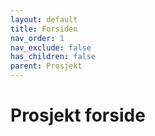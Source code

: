 ```yaml
---
layout: default
title: Forsiden
nav_order: 1
nav_exclude: false
has_children: false
parent: Prosjekt
---
```


# Prosjekt forside